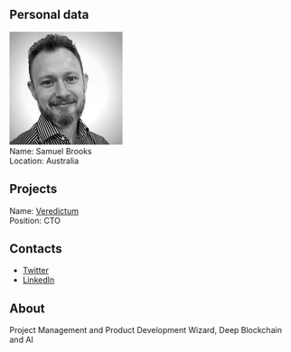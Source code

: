 ## Personal data
![sam brooks photo](photo/sam_brooks.png)  
Name: Samuel Brooks  
Location: Australia
## Projects 
Name: [Veredictum](../projects/veredictum.md)  
Position: CTO
## Contacts
* [Twitter](https://twitter.com/_samuelgbrooks)
* [LinkedIn](https://www.linkedin.com/in/samuelgbrooks/)     
## About
Project Management and Product Development Wizard, Deep Blockchain and AI 
